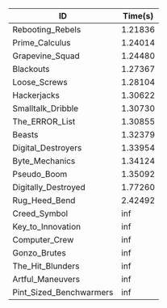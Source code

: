 |ID|Time(s)|
|-|-|
|Rebooting_Rebels|1.21836|
|Prime_Calculus|1.24014|
|Grapevine_Squad|1.24480|
|Blackouts|1.27367|
|Loose_Screws|1.28104|
|Hackerjacks|1.30622|
|Smalltalk_Dribble|1.30730|
|The_ERROR_List|1.30855|
|Beasts|1.32379|
|Digital_Destroyers|1.33954|
|Byte_Mechanics|1.34124|
|Pseudo_Boom|1.35092|
|Digitally_Destroyed|1.77260|
|Rug_Heed_Bend|2.42492|
|Creed_Symbol|inf|
|Key_to_Innovation|inf|
|Computer_Crew|inf|
|Gonzo_Brutes|inf|
|The_Hit_Blunders|inf|
|Artful_Maneuvers|inf|
|Pint_Sized_Benchwarmers|inf|
